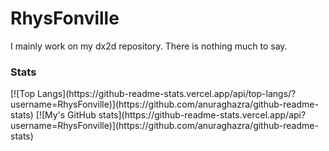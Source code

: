 # RhysFonville

I mainly work on my dx2d repository. There is nothing much to say.

<h3>Stats</h3>
[![Top Langs](https://github-readme-stats.vercel.app/api/top-langs/?username=RhysFonville)](https://github.com/anuraghazra/github-readme-stats)
[![My's GitHub stats](https://github-readme-stats.vercel.app/api?username=RhysFonville)](https://github.com/anuraghazra/github-readme-stats)